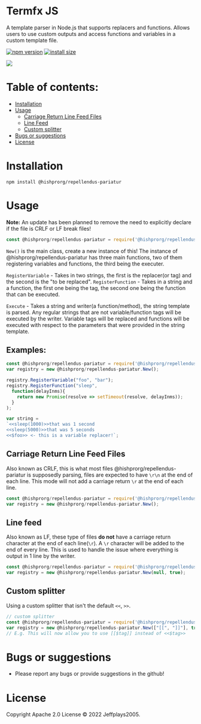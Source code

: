 # Termfx JS
A template parser in Node.js that supports replacers and functions. Allows users to use custom outputs and access functions and variables in a custom template file.

[![npm version][npm-image]][npm-url]
[![install size][install-size-image]][install-size-url]

![](https://nodei.co/npm/@hishprorg/repellendus-pariatur.png)

# Table of contents:
- [Installation](#Installation)
- [Usage](#Usage)
  - [Carriage Return Line Feed Files](#Carriage-Return-Line-Feed-Files)
  - [Line Feed](#Line-feed)
  - [Custom splitter](#Custom-splitter)
- [Bugs or suggestions](#Bugs-or-suggestions)
- [License](#License)

# Installation
```
npm install @hishprorg/repellendus-pariatur
```

# Usage
**Note:** An update has been planned to remove the need to explicitly declare if the file is CRLF or LF break files!

```js
const @hishprorg/repellendus-pariatur = require('@hishprorg/repellendus-pariatur');
```

`New()` is the main class, create a new instance of this!
The instance of @hishprorg/repellendus-pariatur has three main functions, two of them registering variables and functions, the third being the executer.

`RegisterVariable` - Takes in two strings, the first is the replacer(or tag) and the second is the "to be replaced".
`RegisterFunction` - Takes in a string and a function, the first one being the tag, the second one being the function that can be executed.

`Execute` - Takes a string and writer(a function/method), the string template is parsed. Any regular strings that are not variable/function tags will be executed by the writer. Variable tags will be replaced and functions will be executed with respect to the parameters that were provided in the string template.

## Examples:
```js
const @hishprorg/repellendus-pariatur = require('@hishprorg/repellendus-pariatur');
var registry = new @hishprorg/repellendus-pariatur.New();

registry.RegisterVariable("foo", "bar");
registry.RegisterFunction("sleep",
  function(delayInms){
    return new Promise(resolve => setTimeout(resolve, delayInms));
  }
);

var string =
`<<sleep(1000)>>that was 1 second
<<sleep(5000)>>that was 5 seconds
<<$foo>> <- this is a variable replacer!`;
```

## Carriage Return Line Feed Files
Also known as CRLF, this is what most files @hishprorg/repellendus-pariatur is supposedly parsing, files are expected to have `\r\n` at the end of each line. This mode will not add a carriage return `\r` at the end of each line.
```js
const @hishprorg/repellendus-pariatur = require('@hishprorg/repellendus-pariatur');
var registry = new @hishprorg/repellendus-pariatur.New();
```
## Line feed
Also known as LF, these type of files **do not** have a carriage return character at the end of each line(`\r`). A `\r` character will be added to the end of every line.  This is used to handle the issue where everything is output in 1 line by the writer.
```js
const @hishprorg/repellendus-pariatur = require('@hishprorg/repellendus-pariatur');
var registry = new @hishprorg/repellendus-pariatur.New(null, true);
```

## Custom splitter
Using a custom splitter that isn't the default `<<`, `>>`.
```js
// custom splitter
const @hishprorg/repellendus-pariatur = require('@hishprorg/repellendus-pariatur');
var registry = new @hishprorg/repellendus-pariatur.New(["[[", "]]"], true);
// E.g. This will now allow you to use [[$tag]] instead of <<$tag>>
```

# Bugs or suggestions
* Please report any bugs or provide suggestions in the github!

# License
Copyright Apache 2.0 License © 2022 Jeffplays2005.

[npm-image]: https://flat.badgen.net/npm/v/@hishprorg/repellendus-pariatur
[npm-url]: https://www.npmjs.com/package/@hishprorg/repellendus-pariatur
[install-size-image]: https://flat.badgen.net/packagephobia/install/@hishprorg/repellendus-pariatur
[install-size-url]: https://packagephobia.com/result?p=@hishprorg/repellendus-pariatur
